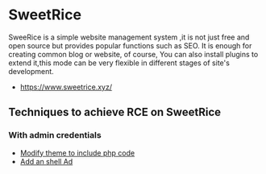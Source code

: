 # SweetRice

SweeRice is a simple website management system ,it is not just free and open source but provides popular functions such as SEO. It is enough for creating common blog or website, of course, You can also install plugins to extend it,this mode can be very flexible in different stages of site's development.

- https://www.sweetrice.xyz/

## Techniques to achieve RCE on SweetRice

### With admin credentials

 - [Modify theme to include php code](./techniques/Modify-theme-to-include-php-code/)
 - [Add an shell Ad](./techniques/Add-ADS/)

